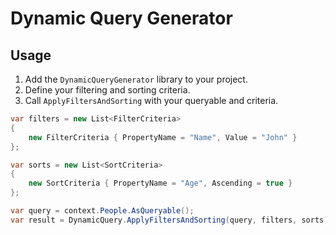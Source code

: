﻿# Dynamic Query Generator

## Usage

1. Add the `DynamicQueryGenerator` library to your project.
2. Define your filtering and sorting criteria.
3. Call `ApplyFiltersAndSorting` with your queryable and criteria.



```csharp
var filters = new List<FilterCriteria>
{
    new FilterCriteria { PropertyName = "Name", Value = "John" }
};

var sorts = new List<SortCriteria>
{
    new SortCriteria { PropertyName = "Age", Ascending = true }
};

var query = context.People.AsQueryable();
var result = DynamicQuery.ApplyFiltersAndSorting(query, filters, sorts).ToList();
